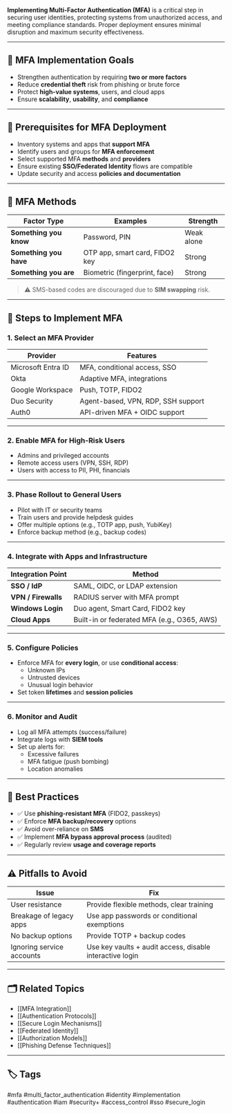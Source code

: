 **Implementing Multi-Factor Authentication (MFA)** is a critical step in securing user identities, protecting systems from unauthorized access, and meeting compliance standards. Proper deployment ensures minimal disruption and maximum security effectiveness.

---

## 🎯 MFA Implementation Goals

- Strengthen authentication by requiring **two or more factors**
- Reduce **credential theft** risk from phishing or brute force
- Protect **high-value systems**, users, and cloud apps
- Ensure **scalability**, **usability**, and **compliance**

---

## 🔑 Prerequisites for MFA Deployment

- Inventory systems and apps that **support MFA**
- Identify users and groups for **MFA enforcement**
- Select supported MFA **methods** and **providers**
- Ensure existing **SSO/Federated Identity** flows are compatible
- Update security and access **policies and documentation**

---

## 🔐 MFA Methods

| Factor Type        | Examples                             | Strength     |
|---------------------|--------------------------------------|--------------|
| **Something you know** | Password, PIN                     | Weak alone   |
| **Something you have** | OTP app, smart card, FIDO2 key    | Strong       |
| **Something you are**  | Biometric (fingerprint, face)     | Strong       |

> ⚠️ SMS-based codes are discouraged due to **SIM swapping** risk.

---

## 🧭 Steps to Implement MFA

### 1. **Select an MFA Provider**

| Provider           | Features                                  |
|--------------------|-------------------------------------------|
| Microsoft Entra ID | MFA, conditional access, SSO              |
| Okta               | Adaptive MFA, integrations                |
| Google Workspace   | Push, TOTP, FIDO2                         |
| Duo Security       | Agent-based, VPN, RDP, SSH support        |
| Auth0              | API-driven MFA + OIDC support             |

---

### 2. **Enable MFA for High-Risk Users**

- Admins and privileged accounts
- Remote access users (VPN, SSH, RDP)
- Users with access to PII, PHI, financials

---

### 3. **Phase Rollout to General Users**

- Pilot with IT or security teams
- Train users and provide helpdesk guides
- Offer multiple options (e.g., TOTP app, push, YubiKey)
- Enforce backup method (e.g., backup codes)

---

### 4. **Integrate with Apps and Infrastructure**

| Integration Point   | Method                                        |
|---------------------|-----------------------------------------------|
| **SSO / IdP**        | SAML, OIDC, or LDAP extension                 |
| **VPN / Firewalls**  | RADIUS server with MFA prompt                 |
| **Windows Login**    | Duo agent, Smart Card, FIDO2 key              |
| **Cloud Apps**       | Built-in or federated MFA (e.g., O365, AWS)  |

---

### 5. **Configure Policies**

- Enforce MFA for **every login**, or use **conditional access**:
  - Unknown IPs
  - Untrusted devices
  - Unusual login behavior
- Set token **lifetimes** and **session policies**

---

### 6. **Monitor and Audit**

- Log all MFA attempts (success/failure)
- Integrate logs with **SIEM tools**
- Set up alerts for:
  - Excessive failures
  - MFA fatigue (push bombing)
  - Location anomalies

---

## 🧠 Best Practices

- ✅ Use **phishing-resistant MFA** (FIDO2, passkeys)
- ✅ Enforce **MFA backup/recovery** options
- ✅ Avoid over-reliance on **SMS**
- ✅ Implement **MFA bypass approval process** (audited)
- ✅ Regularly review **usage and coverage reports**

---

## ⚠️ Pitfalls to Avoid

| Issue                        | Fix                                                    |
|-----------------------------|---------------------------------------------------------|
| User resistance              | Provide flexible methods, clear training               |
| Breakage of legacy apps     | Use app passwords or conditional exemptions            |
| No backup options            | Provide TOTP + backup codes                            |
| Ignoring service accounts   | Use key vaults + audit access, disable interactive login|

---

## 🗂 Related Topics

- [[MFA Integration]]
- [[Authentication Protocols]]
- [[Secure Login Mechanisms]]
- [[Federated Identity]]
- [[Authorization Models]]
- [[Phishing Defense Techniques]]

---

## 🏷 Tags

#mfa #multi_factor_authentication #identity #implementation #authentication #iam #security+ #access_control #sso #secure_login
